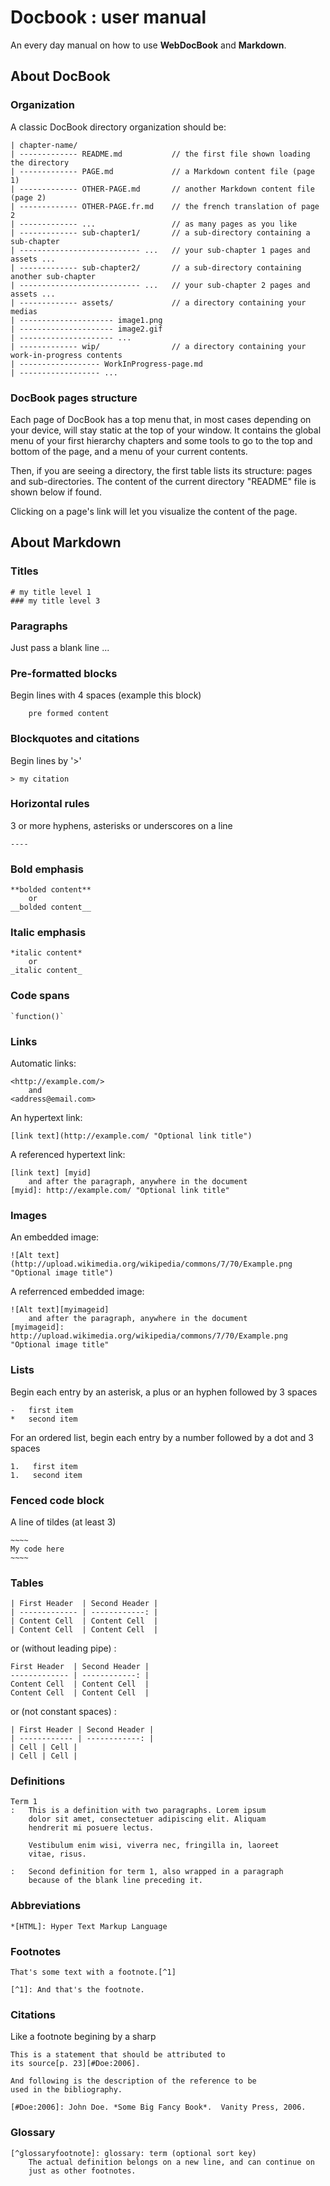 Docbook : user manual
=====================

An every day manual on how to use **WebDocBook** and **Markdown**.


## About DocBook

### Organization

A classic DocBook directory organization should be:

    | chapter-name/
    | ------------- README.md           // the first file shown loading the directory
    | ------------- PAGE.md             // a Markdown content file (page 1)
    | ------------- OTHER-PAGE.md       // another Markdown content file (page 2)
    | ------------- OTHER-PAGE.fr.md    // the french translation of page 2
    | ------------- ...                 // as many pages as you like
    | ------------- sub-chapter1/       // a sub-directory containing a sub-chapter
    | --------------------------- ...   // your sub-chapter 1 pages and assets ...
    | ------------- sub-chapter2/       // a sub-directory containing another sub-chapter
    | --------------------------- ...   // your sub-chapter 2 pages and assets ...
    | ------------- assets/             // a directory containing your medias
    | --------------------- image1.png  
    | --------------------- image2.gif  
    | --------------------- ...  
    | ------------- wip/                // a directory containing your work-in-progress contents
    | ------------------ WorkInProgress-page.md
    | ------------------ ...  

### DocBook pages structure

Each page of DocBook has a top menu that, in most cases depending on your device, will stay
static at the top of your window. It contains the global menu of your first hierarchy chapters
and some tools to go to the top and bottom of the page, and a menu of your current contents.

Then, if you are seeing a directory, the first table lists its structure: pages and sub-directories.
The content of the current directory "README" file is shown below if found.

Clicking on a page's link will let you visualize the content of the page.


## About Markdown


### Titles

    # my title level 1
    ### my title level 3

### Paragraphs

Just pass a blank line ...

### Pre-formatted blocks

Begin lines with 4 spaces (example this block)

        pre formed content

### Blockquotes and citations

Begin lines by '>'

    > my citation

### Horizontal rules

3 or more hyphens, asterisks or underscores on a line

    ----

### Bold emphasis

    **bolded content**
        or
    __bolded content__

### Italic emphasis

    *italic content*
        or
    _italic content_

### Code spans

    `function()`

### Links

Automatic links:

    <http://example.com/>
        and
    <address@email.com>

An hypertext link:

    [link text](http://example.com/ "Optional link title")

A referenced hypertext link:

    [link text] [myid]
        and after the paragraph, anywhere in the document
    [myid]: http://example.com/ "Optional link title"

### Images

An embedded image:

    ![Alt text](http://upload.wikimedia.org/wikipedia/commons/7/70/Example.png "Optional image title")

A referrenced embedded image:

    ![Alt text][myimageid]
        and after the paragraph, anywhere in the document
    [myimageid]: http://upload.wikimedia.org/wikipedia/commons/7/70/Example.png "Optional image title"

### Lists

Begin each entry by an asterisk, a plus or an hyphen followed by 3 spaces

    -   first item
    *   second item

For an ordered list, begin each entry by a number followed by a dot and 3 spaces

    1.   first item
    1.   second item

### Fenced code block

A line of tildes (at least 3)

    ~~~~
    My code here
    ~~~~

### Tables

    | First Header  | Second Header |
    | ------------- | ------------: |
    | Content Cell  | Content Cell  |
    | Content Cell  | Content Cell  |

or (without leading pipe) :

    First Header  | Second Header |
    ------------- | ------------: |
    Content Cell  | Content Cell  |
    Content Cell  | Content Cell  |

or (not constant spaces) :

    | First Header | Second Header |
    | ------------ | ------------: |
    | Cell | Cell |
    | Cell | Cell |

### Definitions

    Term 1
    :   This is a definition with two paragraphs. Lorem ipsum 
        dolor sit amet, consectetuer adipiscing elit. Aliquam 
        hendrerit mi posuere lectus.

        Vestibulum enim wisi, viverra nec, fringilla in, laoreet
        vitae, risus.

    :   Second definition for term 1, also wrapped in a paragraph
        because of the blank line preceding it.

### Abbreviations

    *[HTML]: Hyper Text Markup Language

### Footnotes

    That's some text with a footnote.[^1]

    [^1]: And that's the footnote.

### Citations

Like a footnote begining by a sharp

    This is a statement that should be attributed to
    its source[p. 23][#Doe:2006].

    And following is the description of the reference to be
    used in the bibliography.

    [#Doe:2006]: John Doe. *Some Big Fancy Book*.  Vanity Press, 2006.

### Glossary

    [^glossaryfootnote]: glossary: term (optional sort key)
        The actual definition belongs on a new line, and can continue on
        just as other footnotes.
